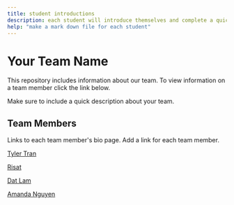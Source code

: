 ```yaml
---
title: student introductions
description: each student will introduce themselves and complete a quick bio
help: "make a mark down file for each student"
---
```


# Your Team Name

This repository includes information about our team. To view information on a team member click the link below.

Make sure to include a quick description about your team.

## Team Members

Links to each team member's bio page. Add a link for each team member.

[Tyler Tran](/tylertran.md)

[Risat](/risat.md)

[Dat Lam](yourteam/datlam.md)

[Amanda Nguyen](/amandanguyen.md)